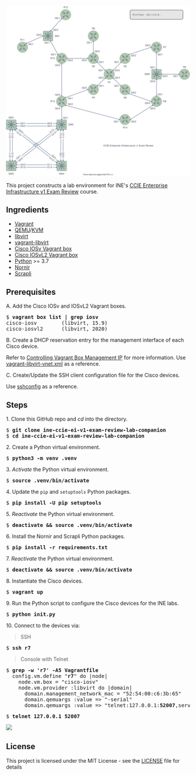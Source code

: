 ![CCIE Enterprise Infrastructure v1 topology](network-diagram.svg)

This project constructs a lab environment for INE's [CCIE Enterprise Infrastructure v1 Exam Review](https://my.ine.com/Networking/courses/02d0607e/ccie-enterprise-infrastructure-v1-exam-review) course.

## Ingredients

  * [Vagrant](https://www.vagrantup.com)
  * [QEMU](https://www.qemu.org)/[KVM](https://www.linux-kvm.org)
  * [libvirt](https://libvirt.org)
  * [vagrant-libvirt](https://github.com/vagrant-libvirt/vagrant-libvirt)
  * [Cisco IOSv Vagrant box](https://github.com/mweisel/cisco-iosv-vagrant-libvirt)
  * [Cisco IOSvL2 Vagrant box](https://github.com/mweisel/cisco-iosvl2-vagrant-libvirt)
  * [Python](https://www.python.org) >= 3.7
  * [Nornir](https://github.com/nornir-automation/nornir)
  * [Scrapli](https://github.com/carlmontanari/scrapli)

## Prerequisites

A\. Add the Cisco IOSv and IOSvL2 Vagrant boxes.

<pre>
$ <b>vagrant box list | grep iosv</b>
cisco-iosv        (libvirt, 15.9)
cisco-iosvl2      (libvirt, 2020)
</pre>

B\. Create a DHCP reservation entry for the management interface of each Cisco device.

Refer to [Controlling Vagrant Box Management IP](https://codingpackets.com/blog/controlling-vagrant-box-management-ip) for more information. Use [vagrant-libvirt-vnet.xml](files/vagrant-libvirt-vnet.xml) as a reference.

C\. Create/Update the SSH client configuration file for the Cisco devices.

Use [sshconfig](files/sshconfig) as a reference.

## Steps

1\. Clone this GitHub repo and _cd_ into the directory.

<pre>
$ <b>git clone ine-ccie-ei-v1-exam-review-lab-companion</b>
$ <b>cd ine-ccie-ei-v1-exam-review-lab-companion</b>
</pre>

2\. Create a Python virtual environment.

<pre>
$ <b>python3 -m venv .venv</b>
</pre>

3\. _Activate_ the Python virtual environment.

<pre>
$ <b>source .venv/bin/activate</b>
</pre>

4\. Update the `pip` and `setuptools` Python packages.

<pre>
$ <b>pip install -U pip setuptools</b>
</pre>

5\. _Reactivate_ the Python virtual environment.

<pre>
$ <b>deactivate && source .venv/bin/activate</b>
</pre>

6\. Install the Nornir and Scrapli Python packages.

<pre>
$ <b>pip install -r requirements.txt</b>
</pre>

7\. _Reactivate_ the Python virtual environment.

<pre>
$ <b>deactivate && source .venv/bin/activate</b>
</pre>

8\. Instantiate the Cisco devices.

<pre>
$ <b>vagrant up</b>
</pre>

9\. Run the Python script to configure the Cisco devices for the INE labs.

<pre>
$ <b>python init.py</b>
</pre>

10\. Connect to the devices via:

> SSH

<pre>
$ <b>ssh r7</b>
</pre>

> Console with Telnet

<pre>
$ <b>grep -w 'r7' -A5 Vagrantfile</b>
  config.vm.define "<b>r7</b>" do |node|
    node.vm.box = "cisco-iosv"
    node.vm.provider :libvirt do |domain|
      domain.management_network_mac = "52:54:00:c6:3b:65"
      domain.qemuargs :value =&gt; "-serial"
      domain.qemuargs :value =&gt; "telnet:127.0.0.1:<b>52007</b>,server,nowait"
</pre>

<pre>
$ <b>telnet 127.0.0.1 52007</b>
</pre>

<a href="https://asciinema.org/a/440193?speed=2" target="_blank"><img src="https://asciinema.org/a/440193.svg" /></a>

## License

This project is licensed under the MIT License - see the [LICENSE](LICENSE) file for details
